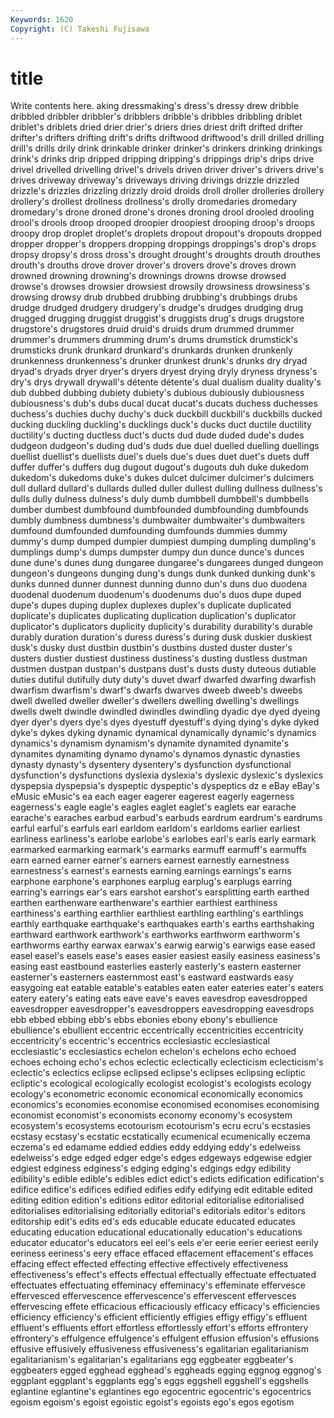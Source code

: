 ```yaml
---
Keywords: 1620 
Copyright: (C) Takeshi Fujisawa
---
```


# title

Write contents here.
aking dressmaking's
dress's dressy drew dribble dribbled dribbler dribbler's dribblers dribble's dribbles
dribbling driblet driblet's driblets dried drier drier's driers dries driest
drift drifted drifter drifter's drifters drifting drift's drifts driftwood driftwood's
drill drilled drilling drill's drills drily drink drinkable drinker drinker's
drinkers drinking drinkings drink's drinks drip dripped dripping dripping's drippings
drip's drips drive drivel drivelled drivelling drivel's drivels driven driver
driver's drivers drive's drives driveway driveway's driveways driving drivings drizzle
drizzled drizzle's drizzles drizzling drizzly droid droids droll droller drolleries
drollery drollery's drollest drollness drollness's drolly dromedaries dromedary dromedary's drone
droned drone's drones droning drool drooled drooling drool's drools droop
drooped droopier droopiest drooping droop's droops droopy drop droplet droplet's
droplets dropout dropout's dropouts dropped dropper dropper's droppers dropping droppings
droppings's drop's drops dropsy dropsy's dross dross's drought drought's droughts
drouth drouthes drouth's drouths drove drover drover's drovers drove's droves
drown drowned drowning drowning's drownings drowns drowse drowsed drowse's drowses
drowsier drowsiest drowsily drowsiness drowsiness's drowsing drowsy drub drubbed drubbing
drubbing's drubbings drubs drudge drudged drudgery drudgery's drudge's drudges drudging
drug drugged drugging druggist druggist's druggists drug's drugs drugstore drugstore's
drugstores druid druid's druids drum drummed drummer drummer's drummers drumming
drum's drums drumstick drumstick's drumsticks drunk drunkard drunkard's drunkards drunken
drunkenly drunkenness drunkenness's drunker drunkest drunk's drunks dry dryad dryad's
dryads dryer dryer's dryers dryest drying dryly dryness dryness's dry's
drys drywall drywall's détente détente's dual dualism duality duality's dub
dubbed dubbing dubiety dubiety's dubious dubiously dubiousness dubiousness's dub's dubs
ducal ducat ducat's ducats duchess duchesses duchess's duchies duchy duchy's
duck duckbill duckbill's duckbills ducked ducking duckling duckling's ducklings duck's
ducks duct ductile ductility ductility's ducting ductless duct's ducts dud
dude duded dude's dudes dudgeon dudgeon's duding dud's duds due
duel duelled duelling duellings duellist duellist's duellists duel's duels due's
dues duet duet's duets duff duffer duffer's duffers dug dugout
dugout's dugouts duh duke dukedom dukedom's dukedoms duke's dukes dulcet
dulcimer dulcimer's dulcimers dull dullard dullard's dullards dulled duller dullest
dulling dullness dullness's dulls dully dulness dulness's duly dumb dumbbell
dumbbell's dumbbells dumber dumbest dumbfound dumbfounded dumbfounding dumbfounds dumbly dumbness
dumbness's dumbwaiter dumbwaiter's dumbwaiters dumfound dumfounded dumfounding dumfounds dummies dummy
dummy's dump dumped dumpier dumpiest dumping dumpling dumpling's dumplings dump's
dumps dumpster dumpy dun dunce dunce's dunces dune dune's dunes
dung dungaree dungaree's dungarees dunged dungeon dungeon's dungeons dunging dung's
dungs dunk dunked dunking dunk's dunks dunned dunner dunnest dunning
dunno dun's duns duo duodena duodenal duodenum duodenum's duodenums duo's
duos dupe duped dupe's dupes duping duplex duplexes duplex's duplicate
duplicated duplicate's duplicates duplicating duplication duplication's duplicator duplicator's duplicators duplicity
duplicity's durability durability's durable durably duration duration's duress duress's during
dusk duskier duskiest dusk's dusky dust dustbin dustbin's dustbins dusted
duster duster's dusters dustier dustiest dustiness dustiness's dusting dustless dustman
dustmen dustpan dustpan's dustpans dust's dusts dusty duteous dutiable duties
dutiful dutifully duty duty's duvet dwarf dwarfed dwarfing dwarfish dwarfism
dwarfism's dwarf's dwarfs dwarves dweeb dweeb's dweebs dwell dwelled dweller
dweller's dwellers dwelling dwelling's dwellings dwells dwelt dwindle dwindled dwindles
dwindling dyadic dye dyed dyeing dyer dyer's dyers dye's dyes
dyestuff dyestuff's dying dying's dyke dyked dyke's dykes dyking dynamic
dynamical dynamically dynamic's dynamics dynamics's dynamism dynamism's dynamite dynamited dynamite's
dynamites dynamiting dynamo dynamo's dynamos dynastic dynasties dynasty dynasty's dysentery
dysentery's dysfunction dysfunctional dysfunction's dysfunctions dyslexia dyslexia's dyslexic dyslexic's dyslexics
dyspepsia dyspepsia's dyspeptic dyspeptic's dyspeptics dz e eBay eBay's eMusic
eMusic's ea each eager eagerer eagerest eagerly eagerness eagerness's eagle
eagle's eagles eaglet eaglet's eaglets ear earache earache's earaches earbud
earbud's earbuds eardrum eardrum's eardrums earful earful's earfuls earl earldom
earldom's earldoms earlier earliest earliness earliness's earlobe earlobe's earlobes earl's
earls early earmark earmarked earmarking earmark's earmarks earmuff earmuff's earmuffs
earn earned earner earner's earners earnest earnestly earnestness earnestness's earnest's
earnests earning earnings earnings's earns earphone earphone's earphones earplug earplug's
earplugs earring earring's earrings ear's ears earshot earshot's earsplitting earth
earthed earthen earthenware earthenware's earthier earthiest earthiness earthiness's earthing earthlier
earthliest earthling earthling's earthlings earthly earthquake earthquake's earthquakes earth's earths
earthshaking earthward earthwork earthwork's earthworks earthworm earthworm's earthworms earthy earwax
earwax's earwig earwig's earwigs ease eased easel easel's easels ease's
eases easier easiest easily easiness easiness's easing east eastbound easterlies
easterly easterly's eastern easterner easterner's easterners easternmost east's eastward eastwards
easy easygoing eat eatable eatable's eatables eaten eater eateries eater's
eaters eatery eatery's eating eats eave eave's eaves eavesdrop eavesdropped
eavesdropper eavesdropper's eavesdroppers eavesdropping eavesdrops ebb ebbed ebbing ebb's ebbs
ebonies ebony ebony's ebullience ebullience's ebullient eccentric eccentrically eccentricities eccentricity
eccentricity's eccentric's eccentrics ecclesiastic ecclesiastical ecclesiastic's ecclesiastics echelon echelon's echelons
echo echoed echoes echoing echo's echos eclectic eclectically eclecticism eclecticism's
eclectic's eclectics eclipse eclipsed eclipse's eclipses eclipsing ecliptic ecliptic's ecological
ecologically ecologist ecologist's ecologists ecology ecology's econometric economic economical economically
economics economics's economies economise economised economises economising economist economist's economists
economy economy's ecosystem ecosystem's ecosystems ecotourism ecotourism's ecru ecru's ecstasies
ecstasy ecstasy's ecstatic ecstatically ecumenical ecumenically eczema eczema's ed edamame
eddied eddies eddy eddying eddy's edelweiss edelweiss's edge edged edger
edge's edges edgeways edgewise edgier edgiest edginess edginess's edging edging's
edgings edgy edibility edibility's edible edible's edibles edict edict's edicts
edification edification's edifice edifice's edifices edified edifies edify edifying edit
editable edited editing edition edition's editions editor editorial editorialise editorialised
editorialises editorialising editorially editorial's editorials editor's editors editorship edit's edits
ed's eds educable educate educated educates educating education educational educationally
education's educations educator educator's educators eel eel's eels e'er eerie
eerier eeriest eerily eeriness eeriness's eery efface effaced effacement effacement's
effaces effacing effect effected effecting effective effectively effectiveness effectiveness's effect's
effects effectual effectually effectuate effectuated effectuates effectuating effeminacy effeminacy's effeminate
effervesce effervesced effervescence effervescence's effervescent effervesces effervescing effete efficacious efficaciously
efficacy efficacy's efficiencies efficiency efficiency's efficient efficiently effigies effigy effigy's
effluent effluent's effluents effort effortless effortlessly effort's efforts effrontery effrontery's
effulgence effulgence's effulgent effusion effusion's effusions effusive effusively effusiveness effusiveness's
egalitarian egalitarianism egalitarianism's egalitarian's egalitarians egg eggbeater eggbeater's eggbeaters egged
egghead egghead's eggheads egging eggnog eggnog's eggplant eggplant's eggplants egg's
eggs eggshell eggshell's eggshells eglantine eglantine's eglantines ego egocentric egocentric's
egocentrics egoism egoism's egoist egoistic egoist's egoists ego's egos egotism
